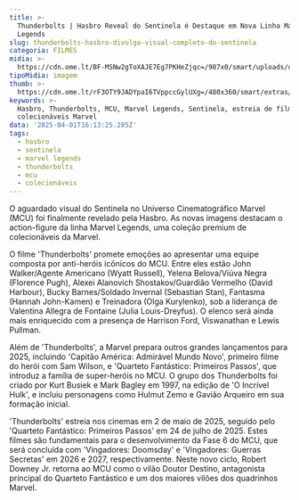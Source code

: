 ```yaml
---
title: >-
  Thunderbolts | Hasbro Reveal do Sentinela é Destaque em Nova Linha Marvel
  Legends
slug: thunderbolts-hasbro-divulga-visual-completo-do-sentinela
categoria: FILMES
midia: >-
  https://cdn.ome.lt/BF-MSNw2gToXAJE7Eg7PKHeZjqc=/987x0/smart/uploads/conteudo/fotos/OMELETE_CAPA_-_2025-04-01T123529.553.png
tipoMidia: imagem
thumb: >-
  https://cdn.ome.lt/rF3OTY9JADYpaI6TVppccGylUXg=/480x360/smart/extras/conteudos/omelete_THUMB_-_2025-04-01T123517.106.png
keywords: >-
  Hasbro, Thunderbolts, MCU, Marvel Legends, Sentinela, estreia de filme,
  colecionáveis Marvel
data: '2025-04-01T16:13:25.285Z'
tags:
  - hasbro
  - sentinela
  - marvel legends
  - thunderbolts
  - mcu
  - colecionáveis
---
```


O aguardado visual do Sentinela no Universo Cinematográfico Marvel (MCU) foi finalmente revelado pela Hasbro. As novas imagens destacam o action-figure da linha Marvel Legends, uma coleção premium de colecionáveis da Marvel.

O filme 'Thunderbolts' promete emoções ao apresentar uma equipe composta por anti-heróis icônicos do MCU. Entre eles estão John Walker/Agente Americano (Wyatt Russell), Yelena Belova/Viúva Negra (Florence Pugh), Alexei Alanovich Shostakov/Guardião Vermelho (David Harbour), Bucky Barnes/Soldado Invernal (Sebastian Stan), Fantasma (Hannah John-Kamen) e Treinadora (Olga Kurylenko), sob a liderança de Valentina Allegra de Fontaine (Julia Louis-Dreyfus). O elenco será ainda mais enriquecido com a presença de Harrison Ford, Viswanathan e Lewis Pullman.

Além de 'Thunderbolts', a Marvel prepara outros grandes lançamentos para 2025, incluindo 'Capitão América: Admirável Mundo Novo', primeiro filme do herói com Sam Wilson, e 'Quarteto Fantástico: Primeiros Passos', que introduz a família de super-heróis no MCU. O grupo dos Thunderbolts foi criado por Kurt Busiek e Mark Bagley em 1997, na edição de 'O Incrível Hulk', e incluiu personagens como Hulmut Zemo e Gavião Arqueiro em sua formação inicial.

'Thunderbolts' estreia nos cinemas em 2 de maio de 2025, seguido pelo 'Quarteto Fantástico: Primeiros Passos' em 24 de julho de 2025. Estes filmes são fundamentais para o desenvolvimento da Fase 6 do MCU, que será concluída com 'Vingadores: Doomsday' e 'Vingadores: Guerras Secretas' em 2026 e 2027, respectivamente. Neste novo ciclo, Robert Downey Jr. retorna ao MCU como o vilão Doutor Destino, antagonista principal do Quarteto Fantástico e um dos maiores vilões dos quadrinhos Marvel.
